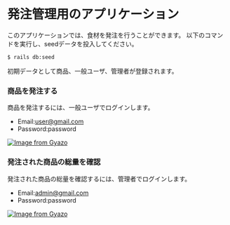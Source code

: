# 発注管理用のアプリケーション

このアプリケーションでは、食材を発注を行うことができます。
以下のコマンドを実行し、seedデータを投入してください。

```
$ rails db:seed
```

初期データとして商品、一般ユーザ、管理者が登録されます。

### 商品を発注する

商品を発注するには、一般ユーザでログインします。
- Email:user@gmail.com
- Password:password

[![Image from Gyazo](https://t.gyazo.com/teams/diveintocode/1992cfe501b3db3e0abde7cf517409c2.gif)](https://diveintocode.gyazo.com/1992cfe501b3db3e0abde7cf517409c2)

### 発注された商品の総量を確認

発注された商品の総量を確認するには、管理者でログインします。
- Email:admin@gmail.com
- Password:password

[![Image from Gyazo](https://t.gyazo.com/teams/diveintocode/1fdc6626099a891ed9811b4203198b55.gif)](https://diveintocode.gyazo.com/1fdc6626099a891ed9811b4203198b55)
